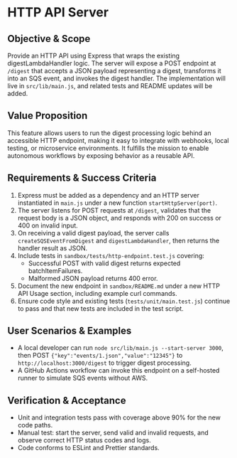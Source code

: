 # HTTP API Server

## Objective & Scope
Provide an HTTP API using Express that wraps the existing digestLambdaHandler logic. The server will expose a POST endpoint at `/digest` that accepts a JSON payload representing a digest, transforms it into an SQS event, and invokes the digest handler. The implementation will live in `src/lib/main.js`, and related tests and README updates will be added.

## Value Proposition
This feature allows users to run the digest processing logic behind an accessible HTTP endpoint, making it easy to integrate with webhooks, local testing, or microservice environments. It fulfills the mission to enable autonomous workflows by exposing behavior as a reusable API.

## Requirements & Success Criteria
1. Express must be added as a dependency and an HTTP server instantiated in `main.js` under a new function `startHttpServer(port)`.
2. The server listens for POST requests at `/digest`, validates that the request body is a JSON object, and responds with 200 on success or 400 on invalid input.
3. On receiving a valid digest payload, the server calls `createSQSEventFromDigest` and `digestLambdaHandler`, then returns the handler result as JSON.
4. Include tests in `sandbox/tests/http-endpoint.test.js` covering:
   - Successful POST with valid digest returns expected batchItemFailures.
   - Malformed JSON payload returns 400 error.
5. Document the new endpoint in `sandbox/README.md` under a new HTTP API Usage section, including example curl commands.
6. Ensure code style and existing tests (`tests/unit/main.test.js`) continue to pass and that new tests are included in the test script.

## User Scenarios & Examples
- A local developer can run `node src/lib/main.js --start-server 3000`, then POST `{"key":"events/1.json","value":"12345"}` to `http://localhost:3000/digest` to trigger digest processing.
- A GitHub Actions workflow can invoke this endpoint on a self-hosted runner to simulate SQS events without AWS.

## Verification & Acceptance
- Unit and integration tests pass with coverage above 90% for the new code paths.
- Manual test: start the server, send valid and invalid requests, and observe correct HTTP status codes and logs.
- Code conforms to ESLint and Prettier standards.
